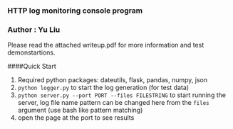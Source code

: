 ### HTTP log monitoring console program
### Author : Yu Liu

Please read the attached writeup.pdf for more information and test demonstartions.

####Quick Start


1. Required python packages: dateutils, flask, pandas, numpy, json 
2. ```python logger.py``` to start the log generation (for test data)
3. ```python server.py --port PORT --files FILESTRING``` to start running the server, 
log file name pattern can be changed here from the `files` argument (use bash like pattern matching)
4. open the page at the port to see results
